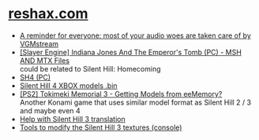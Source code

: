 # [reshax.com](https://reshax.com/)
* [A reminder for everyone: most of your audio woes are taken care of by VGMstream](https://reshax.com/topic/134-a-reminder-for-everyone-most-of-your-audio-woes-are-taken-care-of-by-vgmstream/)
* [[Slayer Engine] Indiana Jones And The Emperor's Tomb (PC) - MSH AND MTX Files](https://reshax.com/topic/211-slayer-engine-indiana-jones-and-the-emperors-tomb-pc-msh-and-mtx-files/)<br>could be related to Silent Hill: Homecoming
* [SH4 (PC)](https://reshax.com/topic/354-sh4-pc/)
* [Silent Hill 4 XBOX models .bin](https://reshax.com/topic/513-silent-hill-4-xbox-models-bin/)
* [[PS2] Tokimeki Memorial 3 - Getting Models from eeMemory?](https://reshax.com/topic/666-ps2-tokimeki-memorial-3-getting-models-from-eememory/)<br>Another Konami game that uses similar model format as Silent Hill 2 / 3 and maybe even 4
* [Help with Silent Hill 3 translation](https://reshax.com/topic/679-help-with-silent-hill-3-translation/)
* [Tools to modify the Silent Hill 3 textures (console)](https://reshax.com/topic/818-tools-to-modify-the-silent-hill-3-textures-console/)

